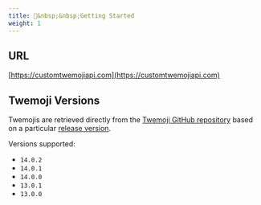```yaml
---
title: 🔑&nbsp;&nbsp;Getting Started
weight: 1
---
```


## URL

[https://customtwemojiapi.com](https://customtwemojiapi.com)

## Twemoji Versions

Twemojis are retrieved directly from the [Twemoji GitHub repository](https://github.com/twitter/twemoji) based on a particular [release version](https://github.com/twitter/twemoji/releases).

Versions supported:

- `14.0.2`
- `14.0.1`
- `14.0.0`
- `13.0.1`
- `13.0.0`
